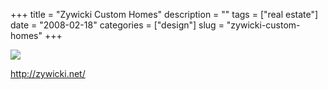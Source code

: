 +++
title = "Zywicki Custom Homes"
description = ""
tags = ["real estate"]
date = "2008-02-18"
categories = ["design"]
slug = "zywicki-custom-homes"
+++


 

  <div id="screens-thumbs" class="clearfix">
    <div class="txt-center" id="design-submission"><a href="http://zywicki.net/"><img id='bluga-thumbnail-923' class='bluga-thumbnail large' src='//konigi.com/media/bluga/
wt47f279dbd20bc_0.jpg'/></a></div>  
  </div>   
<p><a href="http://zywicki.net/">http://zywicki.net/</a></p>




